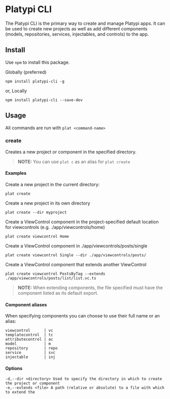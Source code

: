 # Platypi CLI

The Platypi CLI is the primary way to create and manage Platypi apps. It can be used to create new projects as well as add different components (models, repositories, services, injectables, and controls) to the app.

## Install

Use `npm` to install this package.

Globally (preferred)
```shell
npm install platypi-cli -g
```

or, Locally
```shell
npm install platypi-cli --save-dev
```

## Usage

All commands are run with `plat <command-name>`

### create

Creates a new project or component in the specified directory.

> **NOTE:** You can use `plat c` as an alias for `plat create`

#### Examples

Create a new project in the current directory:
```shell
plat create
```

Create a new project in its own directory
```shell
plat create --dir myproject
```

Create a ViewControl component in the project-specified default location for viewcontrols (e.g. ./app/viewcontrols/home)
```shell
plat create viewcontrol Home
```

Create a ViewControl component in ./app/viewcontrols/posts/single
```shell
plat create viewcontrol Single --dir ./app/viewcontrols/posts/
```

Create a ViewControl component that extends another ViewControl
```shell
plat create viewcontrol PostsByTag --extends ./app/viewcontrols/posts/list/list.vc.ts
```

> **NOTE:** When extending components, the file specified must have the component listed as its default export.

#### Component aliases
When specifying components you can choose to use their full name or an alias:

```
viewcontrol      | vc
templatecontrol  | tc
attributecontrol | ac
model            | m
repository       | repo
service          | svc
injectable       | inj
```

#### Options

```shell
-d,--dir <directory> Used to specify the directory in which to create the project or component
-e,--extends <file> A path (relative or absolute) to a file with which to extend the
```
